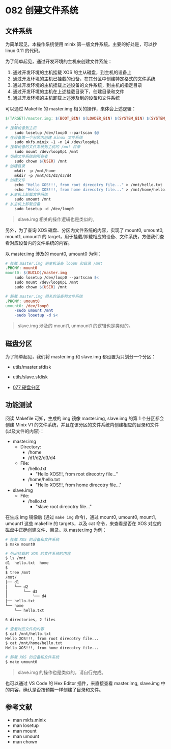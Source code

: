 # 082 创建文件系统

## 文件系统

为简单起见，本操作系统使用 minix 第一版文件系统。主要的好处是，可以抄 linux 0.11 的代码。

为了简单起见，通过开发环境的主机来创建文件系统：

1. 通过开发环境的主机挂载 XOS 的主从磁盘，到主机的设备上
2. 通过开发环境的主机已挂载的设备，在其分区中创建特定格式的文件系统
3. 通过开发环境的主机挂载上述设备的文件系统，到主机的指定目录
4. 通过开发环境的主机在上述挂载目录下，创建目录和文件
5. 通过开发环境的主机卸载上述涉及到的设备和文件系统

可以通过 Makefile 的 master.img 相关的操作，来体会上述逻辑：

```makefile
$(TARGET)/master.img: $(BOOT_BIN) $(LOADER_BIN) $(SYSTEM_BIN) $(SYSTEM_SYM) $(SRC)/utils/master.sfdisk
    ...
# 挂载设备到主机
	sudo losetup /dev/loop0 --partscan $@
# 在设备第一个分区内创建 minux 文件系统
	sudo mkfs.minix -1 -n 14 /dev/loop0p1
# 挂载设备的文件系统到主机的 /mnt 目录
	sudo mount /dev/loop0p1 /mnt
# 切换文件系统的所有者
	sudo chown ${USER} /mnt 
# 创建目录
	mkdir -p /mnt/home
	mkdir -p /mnt/d1/d2/d3/d4
# 创建文件
	echo "Hello XOS!!!, from root direcotry file..." > /mnt/hello.txt
	echo "Hello XOS!!!, from home direcotry file..." > /mnt/home/hello.txt
# 从主机上卸载文件系统
	sudo umount /mnt
# 从主机上卸载设备
	sudo losetup -d /dev/loop0
```

> slave.img 相关的操作逻辑也是类似的。

另外，为了查询 XOS 磁盘、分区内文件系统的内容，实现了 mount0, umount0, mount1, umount1 的 target，用于挂载/卸载相应的设备、文件系统，方便我们查看对应设备内的文件系统的内容。

以 master.img 涉及的 mount0, umount0 为例：

```makefile
# 挂载 master.img 到主机设备 loop0 和目录 /mnt
.PHONY: mount0
mount0: $(BUILD)/master.img
	sudo losetup /dev/loop0 --partscan $<
	sudo mount /dev/loop0p1 /mnt
	sudo chown ${USER} /mnt 

# 卸载 master.img 相关的设备和文件系统
.PHONY: umount0
umount0: /dev/loop0
	-sudo umount /mnt
	-sudo losetup -d $<
```

> slave.img 涉及的 mount1, unmount1 的逻辑也是类似的。

## 磁盘分区

为了简单起见，我们将 master.img 和 slave.img 都设置为只划分一个分区：

- utils/master.sfdisk 
- utils/slave.sfdisk

- [077 硬盘分区](../09_device_driver/077_disk_partition.md)

## 功能测试

阅读 Makefile 可知，生成的 img 镜像 master.img, slave.img 的第 1 个分区都会创建 Minix V1 的文件系统，并且在该分区的文件系统内创建相应的目录和文件 (以及文件的内容)：

- master.img
    - Directory: 
        - /home
        - /d1/d2/d3/d4
    - File:
        - /hello.txt 
            - "Hello XOS!!!, from root direcotry file..."
        - /home/hello.txt
            - "Hello XOS!!!, from home direcotry file..."
- slave.img
    - File:
        - /hello.txt
            - "slave root direcotry file..."

在生成 img 镜像后 (通过 `make img` 命令)，通过 mount0, umount0, mount1, umount1 这些 makefile 的 targets，以及 cat 命令，来查看是否在 XOS 对应的磁盘中正确创建文件、目录。以 master.img 为例：

```bash
# 挂载 XOS 的设备和文件系统
$ make mount0

# 列出挂载的 XOS 的文件系统的内容
$ ls /mnt
d1  hello.txt  home
$
$ tree /mnt
/mnt/
├── d1
│   └── d2
│       └── d3
│           └── d4
├── hello.txt
└── home
    └── hello.txt

6 directories, 2 files

# 查看对应文件的内容
$ cat /mnt/hello.txt 
Hello XOS!!!, from root direcotry file...
$ cat /mnt/home/hello.txt 
Hello XOS!!!, from home direcotry file...

# 卸载 XOS 的设备和文件系统
$ make umount0
```

> slave.img 的操作也是类似的，请自行完成。

也可以通过 VS Code 的 Hex Editor 插件，来直接查看 master.img, slave.img 中的内容，确认是否按预期一样创建了目录和文件。

## 参考文献

- man mkfs.minix
- man losetup
- man mount
- man umount
- man chown